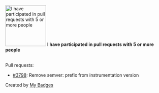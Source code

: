 <img src="https://my-badges.github.io/my-badges/pr-collaboration-5.png" alt="I have participated in pull requests with 5 or more people" title="I have participated in pull requests with 5 or more people" width="128">
<strong>I have participated in pull requests with 5 or more people</strong>
<br><br>

Pull requests:

- <a href="https://github.com/open-telemetry/opentelemetry-go-contrib/pull/3798">#3798</a>: Remove semver: prefix from instrumentation version


Created by <a href="https://github.com/my-badges/my-badges">My Badges</a>